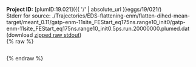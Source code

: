 **Project ID:** [plumID:19.021]({{ '/' | absolute_url }}eggs/19/021/)  
Stderr for source:  ./Trajectories/EDS-flattening-enm/flatten-dihed-mean-target/meant_0.11/gatp-enm-11site_FEStart_eq175ns.range10_init0/gatp-enm-11site_FEStart_eq175ns.range10_init0.5ps.run.20000000.plumed.dat   
(download [zipped raw stdout](gatp-enm-11site_FEStart_eq175ns.range10_init0.5ps.run.20000000.plumed.dat.plumed_master.stdout.txt.zip))  
{% raw %}
<pre>
</pre>
{% endraw %}
